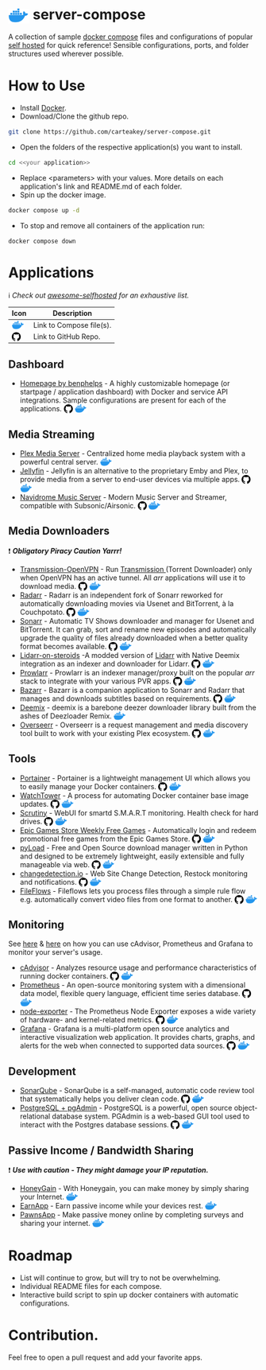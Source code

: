 # <img src="_assets/docker-compose.png" height="30" align="center"/> server-compose

A collection of sample [docker compose](https://docs.docker.com/compose/) files and configurations of popular [self hosted](https://www.reddit.com/r/selfhosted/) for quick reference! Sensible configurations, ports, and folder structures used wherever possible.

# How to Use

- Install [Docker](https://docs.docker.com/get-docker/).
- Download/Clone the github repo.
```bash
git clone https://github.com/carteakey/server-compose.git
```
- Open the folders of the respective application(s) you want to install.
```bash
cd <<your application>>
```
- Replace &lt;parameters&gt; with your values. More details on each application's link and README.md of each folder.
- Spin up the docker image.

```bash
docker compose up -d
```

- To stop and remove all containers of the application run:

```
docker compose down
```

# Applications

:information_source: _Check out [awesome-selfhosted](https://github.com/awesome-selfhosted/awesome-selfhosted) for an exhaustive list._

|Icon|Description|
|----|----|
|<img src="_assets/docker-compose.png" height="18" align="top"/> | Link to Compose file(s). 
| <img src="_assets/github.png" height="18" align="top"/> | Link to GitHub Repo.


## Dashboard

- [Homepage by benphelps](https://github.com/benphelps/homepage) - A highly customizable homepage (or startpage / application dashboard) with Docker and service API integrations. Sample configurations are present for each of the applications. 
<a href="https://github.com/benphelps/homepage"><img src="_assets/github.png" height="18" align="top"/></a>
<a href="homepage"><img src="_assets/docker-compose.png" height="18" align="top"/></a>

## Media Streaming

- [Plex Media Server](https://www.plex.tv/) - Centralized home media playback system with a powerful central server.
<a href="plexmediaserver"><img src="_assets/docker-compose.png" height="18" align="top"/></a>
- [Jellyfin](https://jellyfin.org) - Jellyfin is an alternative to the proprietary Emby and Plex, to provide media from a server to end-user devices via multiple apps.
<a href="https://github.com/jellyfin/jellyfin"><img src="_assets/github.png" height="18" align="top"/></a>
<a href="jellyfin"><img src="_assets/docker-compose.png" height="18" align="top"/></a>
- [Navidrome Music Server](https://www.navidrome.org) - Modern Music Server and Streamer, compatible with Subsonic/Airsonic.
<a href="https://github.com/navidrome/navidrome"><img src="_assets/github.png" height="18" align="top"/></a>
<a href="navidrome"><img src="_assets/docker-compose.png" height="18" align="top"/></a>

## Media Downloaders

:exclamation: **_Obligatory Piracy Caution Yarrr!_**

- [Transmission-OpenVPN](https://haugene.github.io/docker-transmission-openvpn/) - Run [Transmission ]()(Torrent Downloader) only when OpenVPN has an active tunnel. All _arr_ applications will use it to download media.
<a href="https://github.com/haugene/docker-transmission-openvpn"><img src="_assets/github.png" height="18" align="top"/></a> 
<a href="transmission-openvpn"><img src="_assets/docker-compose.png" height="18" align="top"/></a>
- [Radarr](https://radarr.video/) - Radarr is an independent fork of Sonarr reworked for automatically downloading movies via Usenet and BitTorrent, à la Couchpotato.
<a href="https://github.com/Radarr/Radarr"><img src="_assets/github.png" height="18" align="top"/></a>
<a href="radarr"><img src="_assets/docker-compose.png" height="18" align="top"/></a>
- [Sonarr](https://sonarr.tv/) - Automatic TV Shows downloader and manager for Usenet and BitTorrent. It can grab, sort and rename new episodes and automatically upgrade the quality of files already downloaded when a better quality format becomes available. 
<a href="https://github.com/Sonarr/Sonarr"><img src="_assets/github.png" height="18" align="top"/></a>
<a href="sonarr"><img src="_assets/docker-compose.png" height="18" align="top"/></a>
- [Lidarr-on-steroids](https://github.com/youegraillot/lidarr-on-steroids) -A modded version of [Lidarr](https://lidarr.audio/) with Native Deemix integration as an indexer and downloader for Lidarr.
<a href="https://github.com/youegraillot/lidarr-on-steroids"><img src="_assets/github.png" height="18" align="top"/></a>
<a href="lidarr-on-steroids"><img src="_assets/docker-compose.png" height="18" align="top"/></a>
- [Prowlarr](https://wiki.servarr.com/prowlarr) - Prowlarr is an indexer manager/proxy built on the popular _arr_ stack to integrate with your various PVR apps. 
<a href="https://github.com/Prowlarr/Prowlarr"><img src="_assets/github.png" height="18" align="top"/></a>
<a href="prowlarr"><img src="_assets/docker-compose.png" height="18" align="top"/></a>
- [Bazarr](https://www.bazarr.media/) - Bazarr is a companion application to Sonarr and Radarr that manages and downloads subtitles based on requirements.
<a href="https://github.com/morpheus65535/bazarr"><img src="_assets/github.png" height="18" align="top"/></a>
<a href="bazarr"><img src="_assets/docker-compose.png" height="18" align="top"/></a>
- [Deemix](https://deemix.app/) - deemix is a barebone deezer downloader library built from the ashes of Deezloader Remix.
<a href="deemix"><img src="_assets/docker-compose.png" height="18" align="top"/></a>
- [Overseerr](https://overseerr.dev/) - Overseerr is a request management and media discovery tool built to work with your existing Plex ecosystem.
<a href="https://github.com/sct/overseerr"><img src="_assets/github.png" height="18" align="top"/></a>
<a href="overseerr"><img src="_assets/docker-compose.png" height="18" align="top"/></a>

## Tools
- [Portainer](https://www.portainer.io) - Portainer is a lightweight management UI which allows you to easily manage your Docker containers.
<a href="https://github.com/portainer/portainer"><img src="_assets/github.png" height="18" align="top"/></a>
<a href="portainer"><img src="_assets/docker-compose.png" height="18" align="top"/></a>
- [WatchTower](https://containrrr.dev/watchtower/) - A process for automating Docker container base image updates.
<a href="https://github.com/containrrr/watchtower"><img src="_assets/github.png" height="18" align="top"/></a>
<a href="watchtower"><img src="_assets/docker-compose.png" height="18" align="top"/></a>
- [Scrutiny](https://github.com/AnalogJ/scrutiny) - WebUI for smartd S.M.A.R.T monitoring. Health check for hard drives.
<a href="https://github.com/AnalogJ/scrutiny"><img src="_assets/github.png" height="18" align="top"/></a>
<a href="scrutiny"><img src="_assets/docker-compose.png" height="18" align="top"/></a>
- [Epic Games Store Weekly Free Games](https://hub.docker.com/r/charlocharlie/epicgames-freegames) - Automatically login and redeem promotional free games from the Epic Games Store.
<a href="https://github.com/claabs/epicgames-freegames-node"><img src="_assets/github.png" height="18" align="top"/></a>
<a href="epicgames-freegames"><img src="_assets/docker-compose.png" height="18" align="top"/></a>
- [pyLoad](https://pyload.net) - Free and Open Source download manager written in Python and designed to be extremely lightweight, easily extensible and fully manageable via web.
<a href="https://github.com/pyload/pyload"><img src="_assets/github.png" height="18" align="top"/></a>
<a href="pyload"><img src="_assets/docker-compose.png" height="18" align="top"/></a>
- [changedetection.io](https://github.com/dgtlmoon/changedetection.io) - Web Site Change Detection, Restock monitoring and notifications.
<a href="https://github.com/dgtlmoon/changedetection.io"><img src="_assets/github.png" height="18" align="top"/></a>
<a href="changedetection.io"><img src="_assets/docker-compose.png" height="18" align="top"/></a>
- [FileFlows](https://fileflows.com/) - Fileflows lets you process files through a simple rule flow e.g. automatically convert video files from one format to another.
<a href="https://github.com/revenz/FileFlows"><img src="_assets/github.png" height="18" align="top"/></a>
<a href="fileflows"><img src="_assets/docker-compose.png" height="18" align="top"/></a>


## Monitoring

See [here](https://prometheus.io/docs/guides/cadvisor/) & [here](https://grafana.com/docs/grafana/latest/getting-started/get-started-grafana-prometheus) on how you can use cAdvisor, Prometheus and Grafana to monitor your server's usage.

- [cAdvisor](https://github.com/google/cadvisor) - Analyzes resource usage and performance characteristics of running docker containers.
<a href="https://github.com/google/cadvisor"><img src="_assets/github.png" height="18" align="top"/></a>
<a href="cadvisor"><img src="_assets/docker-compose.png" height="18" align="top"/></a>
- [Prometheus](https://prometheus.io/) - An open-source monitoring system with a dimensional data model, flexible query language, efficient time series database.
<a href="https://github.com/prometheus/prometheus"><img src="_assets/github.png" height="18" align="top"/></a>
<a href="prometheus"><img src="_assets/docker-compose.png" height="18" align="top"/></a>
- [node-exporter](https://github.com/prometheus/node_exporter) - The Prometheus Node Exporter exposes a wide variety of hardware- and kernel-related metrics.
<a href="https://github.com/prometheus/node_exporter"><img src="_assets/github.png" height="18" align="top"/></a>
<a href="node-exporter"><img src="_assets/docker-compose.png" height="18" align="top"/></a>
- [Grafana](https://grafana.com/) - Grafana is a multi-platform open source analytics and interactive visualization web application. It provides charts, graphs, and alerts for the web when connected to supported data sources.
<a href="https://github.com/grafana/grafana"><img src="_assets/github.png" height="18" align="top"/></a>
<a href="grafana"><img src="_assets/docker-compose.png" height="18" align="top"/></a>

## Development

- [SonarQube](https://docs.sonarqube.org/latest) - SonarQube is a self-managed, automatic code review tool that systematically helps you deliver clean code.
<a href="https://github.com/SonarSource/sonarqube"><img src="_assets/github.png" height="18" align="top"/></a>
<a href="sonarqube"><img src="_assets/docker-compose.png" height="18" align="top"/></a>
- [PostgreSQL + pgAdmin](https://www.postgresql.org/) - PostgreSQL is a powerful, open source object-relational database system. PGAdmin is a web-based GUI tool used to interact with the Postgres database sessions.
<a href="https://github.com/postgres/postgres"><img src="_assets/github.png" height="18" align="top"/></a>
<a href="postgres-pgadmin"><img src="_assets/docker-compose.png" height="18" align="top"/></a>

## Passive Income / Bandwidth Sharing

:exclamation: **_Use with caution - They might damage your IP reputation._**

- [HoneyGain](https://www.honeygain.com/) - With Honeygain, you can make money by simply sharing your Internet.
<a href="honeygain"><img src="_assets/docker-compose.png" height="18" align="top"/></a>
- [EarnApp](https://earnapp.com/bandwidth) - Earn passive income while your devices rest.
<a href="earnapp"><img src="_assets/docker-compose.png" height="18" align="top"/></a>
- [PawnsApp](https://pawns.app/internet-sharing/) - Make passive money online by completing surveys and sharing your internet. 
<a href="pawnscli"><img src="_assets/docker-compose.png" height="18" align="top"/></a>

# Roadmap

- List will continue to grow, but will try to not be overwhelming.
- Individual README files for each compose.
- Interactive build script to spin up docker containers with automatic configurations.

# Contribution.

Feel free to open a pull request and add your favorite apps.
